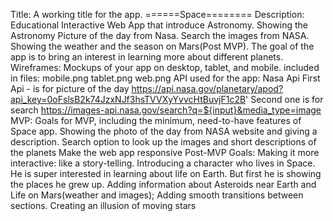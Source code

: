 Title: A working title for the app. ======Space========
Description: Educational Interactive Web App that introduce Astronomy. Showing the Astronomy Picture of the day from Nasa. Search the images from NASA. Showing the weather and the season on Mars(Post MVP). The goal of the app is to bring an interest in learning more about different planets. 
Wireframes: Mockups of your app on desktop, tablet, and mobile.
included in files: mobile.png tablet.png web.png
API used for the app: Nasa Api
First Api - is for picture of the day
https://api.nasa.gov/planetary/apod?api_key=0oFslsB2k74JzxNJf3hsTVVXyYvvcHtBuvjF1c2B'
Second one is for search
https://images-api.nasa.gov/search?q=${input}&media_type=image
MVP: Goals for MVP, including the minimum, need-to-have features of Space app.
Showing the photo of the day from NASA website and giving a description.
Search option to look up the images and short descriptions of the planets
Make the web app responsive
Post-MVP Goals:
Making it more interactive: like a story-telling. Introducing a character who lives in Space. He is super interested in learning about life on Earth. But first he is showing the places he grew up. Adding information about Asteroids near Earth and Life on Mars(weather and images);
Adding smooth transitions between sections. Creating an illusion of moving stars

